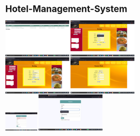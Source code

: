 # Hotel-Management-System

<p float="left">
  <img src="https://github.com/shruti110/Hotel-Management-System/blob/master/Screenshot%20(28).png?raw=true" width="200" />
  <img src="https://github.com/shruti110/Hotel-Management-System/blob/master/Screenshot%20(34).png?raw=true" width="200" /> 
  <img src="https://github.com/shruti110/Hotel-Management-System/blob/master/Screenshot%20(35).png?raw=true" width="200" />
  <img src="https://github.com/shruti110/Hotel-Management-System/blob/master/Screenshot%20(36).png?raw=true" width="200" />
  <img src="https://github.com/shruti110/Hotel-Management-System/blob/master/Screenshot%20(40).png?raw=true" width="100" /> 
  <img src="https://github.com/shruti110/Hotel-Management-System/blob/master/Screenshot%20(42).png?raw=true" width="200" />
</p>

